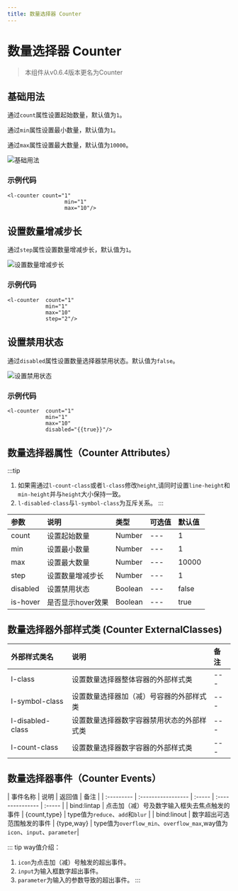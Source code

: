 ```yaml
---
title: 数量选择器 Counter
---
```


# <H2Icon /> 数量选择器 Counter

> 本组件从v0.6.4版本更名为Counter

## 基础用法

通过`count`属性设置起始数量，默认值为`1`。

通过`min`属性设置最小数量，默认值为`1`。

通过`max`属性设置最大数量，默认值为`10000`。

![基础用法](http://imglf3.nosdn0.126.net/img/RW5CNXdoVFJDVmdGaExZNzgyOGJtOHVoVWpHclN2OTZDRHZ4QkliS3VuZzdZdldZUG9VanN3PT0.png?imageView&thumbnail=500x0&quality=96&stripmeta=0)

### 示例代码

```wxml
<l-counter count="1"
                  min="1"
                  max="10"/>
```

## 设置数量增减步长

通过`step`属性设置数量增减步长，默认值为`1`。

![设置数量增减步长](http://imglf5.nosdn0.126.net/img/RW5CNXdoVFJDVmdGaExZNzgyOGJtNE9OckM3b1dYUTlQRUl0UzNQc1dGVzRDWW1KbEIzNUV3PT0.png?imageView&thumbnail=500x0&quality=96&stripmeta=0)

### 示例代码

```wxml
<l-counter  count="1"
            min="1"
            max="10"
            step="2"/>
```

## 设置禁用状态

通过`disabled`属性设置数量选择器禁用状态。默认值为`false`。

![设置禁用状态](http://imglf5.nosdn0.126.net/img/RW5CNXdoVFJDVmdGaExZNzgyOGJtMU54QVh0TXJWYWYyWWVQMC9iTnN1SlJXa0x4WGJmanZ3PT0.png?imageView&thumbnail=500x0&quality=96&stripmeta=0)

### 示例代码

```wxml
<l-counter  count="1"
            min="1"
            max="10"
            disabled="{{true}}"/>
```

## 数量选择器属性（Counter Attributes）

:::tip
1. 如果需通过`l-count-class`或者`l-class`修改`height`,请同时设置`line-height`和`min-height`并与`height`大小保持一致。
3. `l-disabled-class`与`l-symbol-class`为互斥关系。
:::

| 参数   | 说明 | 类型 | 可选值 | 默认值 |  
|:----|:----|:----|:----|:----|
| count | 设置起始数量 | Number | --- | 1 |
| min | 设置最小数量 | Number | --- | 1 |
| max | 设置最大数量 | Number | --- | 10000 |
| step | 设置数量增减步长 | Number | --- | 1|
| disabled | 设置禁用状态 | Boolean | --- | false |
| is-hover | 是否显示hover效果 | Boolean | --- | true |

## 数量选择器外部样式类 (Counter ExternalClasses)

| 外部样式类名    | 说明    | 备注 |
| :--------- | :----------------- | :----- |
| l-class | 设置数量选择器整体容器的外部样式类 |  --- |
| l-symbol-class | 设置数量选择器加（减）号容器的外部样式类 | --- |
| l-disabled-class | 设置数量选择器数字容器禁用状态的外部样式类 | --- |
| l-count-class | 设置数量选择器数字容器的外部样式类 | --- |

## 数量选择器事件（Counter Events）

| 事件名称        | 说明               | 返回值          | 备注 |
| :--------- | :----------------- | :----- | :--------------- | :----- |
| bind:lintap | 点击加（减）号及数字输入框失去焦点触发的事件 | {count,type} | type值为`reduce`、`add`和`blur` |
| bind:linout | 数字超出可选范围触发的事件 | {type,way} | type值为`overflow_min`、`overflow_max`,way值为`icon`、`input`、`parameter`|

::: tip
way值介绍：
1. `icon`为点击加（减）号触发的超出事件。
2. `input`为输入框数字超出事件。
3. `parameter`为输入的参数导致的超出事件。
:::


<RightMenu />
